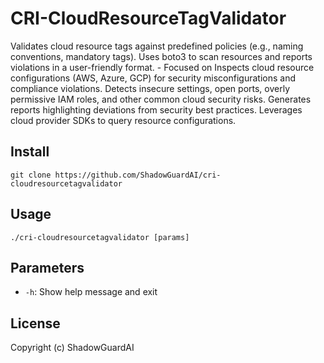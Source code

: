 # CRI-CloudResourceTagValidator
Validates cloud resource tags against predefined policies (e.g., naming conventions, mandatory tags). Uses boto3 to scan resources and reports violations in a user-friendly format. - Focused on Inspects cloud resource configurations (AWS, Azure, GCP) for security misconfigurations and compliance violations. Detects insecure settings, open ports, overly permissive IAM roles, and other common cloud security risks. Generates reports highlighting deviations from security best practices. Leverages cloud provider SDKs to query resource configurations.

## Install
`git clone https://github.com/ShadowGuardAI/cri-cloudresourcetagvalidator`

## Usage
`./cri-cloudresourcetagvalidator [params]`

## Parameters
- `-h`: Show help message and exit

## License
Copyright (c) ShadowGuardAI
